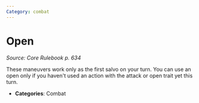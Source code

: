 ```yaml
---
Category: combat
---
```

# Open  
*Source: Core Rulebook p. 634*  

These maneuvers work only as the first salvo on your turn. You can use an open only if you haven't used an action with the attack or open trait yet this turn.

- **Categories**: Combat